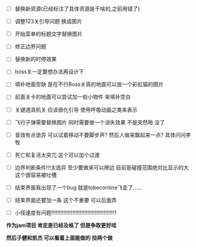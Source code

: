 - [ ] 替换新资源(已经标注了具体资源是干啥的,之前用错了)
- [ ] 调整123关引导问题 换成图片
- [ ] 开始菜单的标题文字替换图片
- [ ] 修正边界问题
- [ ] 替换新的时停效果
- [ ] boss关一定要想办法再设计下
- [ ] 填补地面空缺 是在不行Boss关真的地面可以放一个彩虹猫的图片
- [ ] 前面关卡的地面可以尝试加一些小物件 来填补空白
- [ ] 关键道具机关 应该弱化引导 使用呼吸动画之类来表示
- [ ] 飞行子弹需要替换图片 同时需要做一个消失效果 不是突然啪 没了
- [ ] 音效有点诡异 可以试着移动不要脚步声? 然后人做来飘起来一点? 具体问问李牧
- [ ] 死亡和复活太突兀 这个可以加个过渡
- [ ] 边界判断条件!!!太诡异 至少要做来可以擦边 目前是碰撞范围绝对比显示的大 这个很容易被吐槽 
- [ ] 结束界面我出现了一个bug 就是tobecontine飞走了......
- [ ] 结束界面还要加一条 这个不重要 可以后面弄
- [ ] 小怪速度有问题!!!!!!!!!!!!!!!!!!!!!!!!!!!!!!!!!!!!!!!!!!1



**作为jam项目 肯定是已经及格了 但是争取更好哇**

**然后子健和凯杰 可以看着上面能做的 捡两个做**